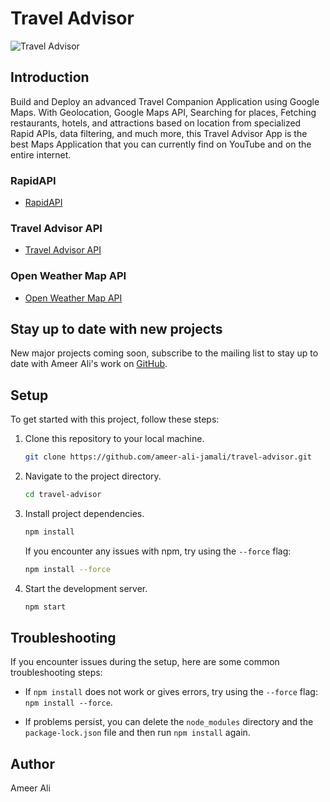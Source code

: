 # Travel Advisor

![Travel Advisor](https://i.ibb.co/qph2cZn/image.png)

## Introduction
Build and Deploy an advanced Travel Companion Application using Google Maps. With Geolocation, Google Maps API, Searching for places, Fetching restaurants, hotels, and attractions based on location from specialized Rapid APIs, data filtering, and much more, this Travel Advisor App is the best Maps Application that you can currently find on YouTube and on the entire internet.

### RapidAPI
- [RapidAPI](https://rapidapi.com/hub?utm_source=youtube.com/JavaScriptMastery&utm_medium=DevRel&utm_campaign=DevRel)

### Travel Advisor API
- [Travel Advisor API](https://rapidapi.com/apidojo/api/travel-advisor?utm_source=youtube.com/JavaScriptMastery&utm_medium=DevRel&utm_campaign=DevRel)

### Open Weather Map API
- [Open Weather Map API](https://rapidapi.com/community/api/open-weather-map?utm_source=youtube.com/JavaScriptMastery&utm_medium=DevRel&utm_campaign=DevRel)

## Stay up to date with new projects
New major projects coming soon, subscribe to the mailing list to stay up to date with Ameer Ali's work on [GitHub](https://github.com/ameer-ali-jamali).

## Setup
To get started with this project, follow these steps:

1. Clone this repository to your local machine.

   ```bash
   git clone https://github.com/ameer-ali-jamali/travel-advisor.git
   ```

2. Navigate to the project directory.

   ```bash
   cd travel-advisor
   ```

3. Install project dependencies.

   ```bash
   npm install
   ```

   If you encounter any issues with npm, try using the `--force` flag:

   ```bash
   npm install --force
   ```

4. Start the development server.

   ```bash
   npm start
   ```

## Troubleshooting
If you encounter issues during the setup, here are some common troubleshooting steps:

- If `npm install` does not work or gives errors, try using the `--force` flag: `npm install --force`.

- If problems persist, you can delete the `node_modules` directory and the `package-lock.json` file and then run `npm install` again.

## Author
Ameer Ali